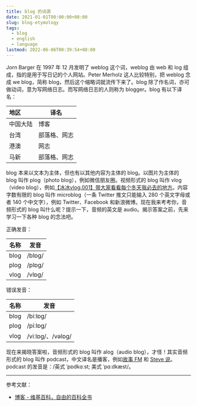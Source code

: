 ```yaml
---
title: blog 的词源
date: 2021-01-01T00:00:00+08:00
slug: blog-etymology
tags:
  - blog
  - english
  - language
lastmod: 2022-06-06T00:39:54+08:00
---
```


Jorn Barger 在 1997 年 12 月发明了 weblog 这个词，weblog 由 web 和 log 组成，指的是用于写日记的个人网站。Peter Merholz 这人比较特别，把 weblog 念成 we blog，简称 blog，然后这个缩略词就流传下来了。blog 除了作名词，亦可做动词，意为写网络日志。而写网络日志的人则称为 blogger。blog 有以下译名：

| 地区     | 译名         |
| :------- | ------------ |
| 中国大陆 | 博客         |
| 台湾     | 部落格、网志 |
| 港澳     | 网志         |
| 马新     | 部落格、网志 |

blog 本来以文本为主体，但也有以其他内容为主体的 blog。以图片为主体的 blog 叫作 plog（photo blog），例如微信朋友圈。视频形式的 blog 叫作 vlog（video blog），例如[【冰冰vlog.001】带大家看看每个冬天我必去的地方](https://www.bilibili.com/video/BV1vy4y1i7bS)。内容字数有限的 blog 叫作 microblog（一条 Twitter 推文只能输入 280 个英文字母或者 140 个中文字），例如 Twitter、Facebook 和新浪微博。现在我来考考你，音频形式的 blog 叫什么呢？提示一下，音频的英文是 audio。揭示答案之前，先来学习一下各种 blog 的念法吧。

正确发音：

| 名称 | 发音   |
| ---- | ------ |
| blog | /blɒɡ/ |
| plog | /plɒɡ/ |
| vlog | /vlɒɡ/ |

错误发音：

| 名称 | 发音              |
| ---- | ----------------- |
| blog | /biːlɒɡ/          |
| plog | /piːlɒɡ/          |
| vlog | /viːlɒɡ/、/vəlɒɡ/ |

现在来揭晓答案啦，音频形式的 blog 叫作 alog（audio blog），才怪！其实音频形式的 blog 叫作 podcast，中文译名是播客，例如[故事 FM](https://storyfm.cn/) 和 [Steve 说](https://steveshuo.com/)。podcast 的发音是：/英式 ˈpɒdkɑːst; 美式 ˈpɑːdkæst/。

---

参考文献：

- [博客 - 维基百科，自由的百科全书](https://zh.wikipedia.org/zh-cn/%E7%B6%B2%E8%AA%8C)
